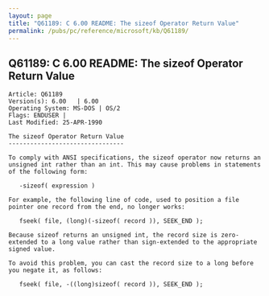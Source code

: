```yaml
---
layout: page
title: "Q61189: C 6.00 README: The sizeof Operator Return Value"
permalink: /pubs/pc/reference/microsoft/kb/Q61189/
---
```


## Q61189: C 6.00 README: The sizeof Operator Return Value

	Article: Q61189
	Version(s): 6.00   | 6.00
	Operating System: MS-DOS | OS/2
	Flags: ENDUSER |
	Last Modified: 25-APR-1990
	
	The sizeof Operator Return Value
	--------------------------------
	
	To comply with ANSI specifications, the sizeof operator now returns an
	unsigned int rather than an int. This may cause problems in statements
	of the following form:
	
	   -sizeof( expression )
	
	For example, the following line of code, used to position a file
	pointer one record from the end, no longer works:
	
	   fseek( file, (long)(-sizeof( record )), SEEK_END );
	
	Because sizeof returns an unsigned int, the record size is zero-
	extended to a long value rather than sign-extended to the appropriate
	signed value.
	
	To avoid this problem, you can cast the record size to a long before
	you negate it, as follows:
	
	   fseek( file, -((long)sizeof( record )), SEEK_END );
